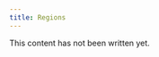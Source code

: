 ```yaml
---
title: Regions
---
```


<div class="alert alert-warning">
This content has not been written yet.
</div>